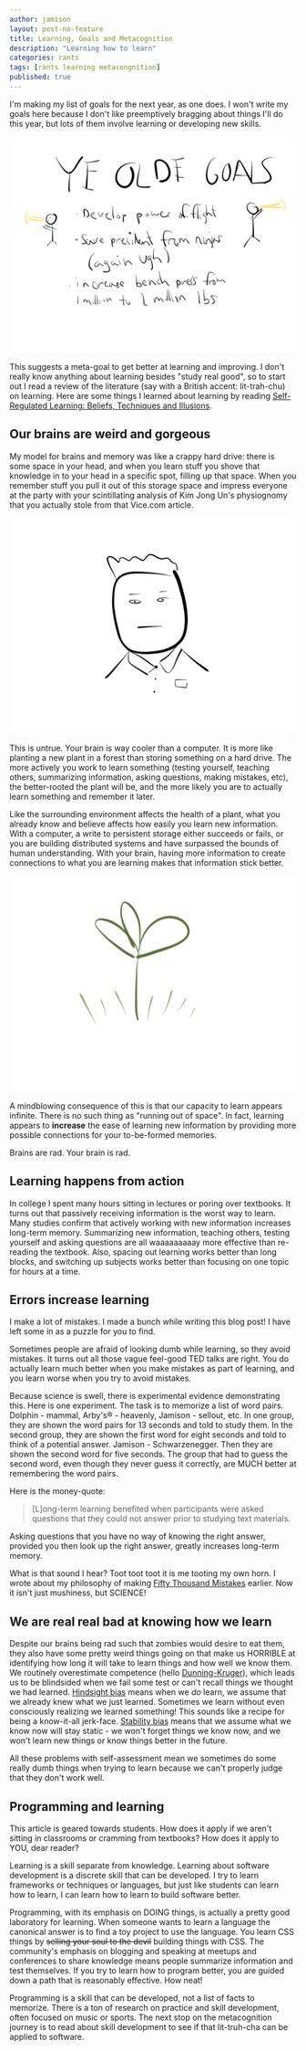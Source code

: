 ```yaml
---
author: jamison
layout: post-no-feature
title: Learning, Goals and Metacognition
description: "Learning how to learn"
categories: rants
tags: [rants learning metacongnition]
published: true
---
```


I'm making my list of goals for the next year, as one does. I won't write my
goals here because I don't like preemptively bragging about things I'll do this
year, but lots of them involve learning or developing new skills.


![ye olde goals](/images/goals.png)


This suggests a meta-goal to get better at learning and improving. I don't
really know anything about learning besides "study real good", so to start out
I read a review of the literature (say with a British accent: lit-trah-chu)
on learning. Here are some things I learned about learning by reading
[Self-Regulated Learning: Beliefs, Techniques and Illusions](http://bjorklab.psych.ucla.edu/pubs/RBjork_Dunlosky_Kornell_2013.pdf).


## Our brains are weird and gorgeous


My model for brains and memory was like a crappy hard drive: there is some space
in your head, and when you learn stuff you shove that knowledge in to your
head in a specific spot, filling up that space. When you remember stuff you
pull it out of this storage space and impress everyone at the party with your
scintillating analysis of Kim Jong Un's physiognomy that you actually stole from
that Vice.com article.


![kim jong un](/images/kim-jong-un.png)


This is untrue. Your brain is way cooler than a computer. It is more like
planting a new plant in a forest than storing something on a hard drive.
The more actively you work to learn something (testing yourself, teaching
others, summarizing information, asking questions, making mistakes, etc),
the better-rooted the plant will be, and the more likely you are to actually
learn something and remember it later.


Like the surrounding environment affects the health of a plant, what you
already know and believe affects how easily you learn new information. With a
computer, a write to persistent storage either succeeds or fails, or you are
building distributed systems and have surpassed the bounds of human
understanding. With your brain, having more information to create connections
to what you are learning makes that information stick better.


![a tiny plant](/images/leaf.png)


A mindblowing consequence of this is that our capacity to learn appears infinite.
There is no such thing as "running out of space". In fact, learning appears to
**increase** the ease of learning new information by providing more possible
connections for your to-be-formed memories.


Brains are rad. Your brain is rad.


## Learning happens from action


In college I spent many hours sitting in lectures or poring over textbooks. It
turns out that passively receiving information is the worst way to learn. Many
studies confirm that actively working with new information increases long-term
memory. Summarizing new information, teaching others, testing yourself and
asking questions are all waaaaaaaaay more effective than re-reading the
textbook. Also, spacing out learning works better than long blocks, and
switching up subjects works better than focusing on one topic for hours at a
time.


## Errors increase learning


I make a lot of mistakes. I made a bunch while writing this blog post! I have
left some in as a puzzle for you to find.


Sometimes people are afraid of looking dumb while learning, so they avoid
mistakes. It turns out all those vague feel-good TED talks are right. You do
actually learn much better when you make mistakes as part of learning, and you
learn worse when you try to avoid mistakes.


Because science is swell, there is experimental evidence demonstrating this. Here
is one experiment. The task is to memorize a list of word pairs. Dolphin - mammal,
Arby's® - heavenly, Jamison - sellout, etc. In one group, they are shown the
word pairs for 13 seconds and told to study them. In the second group, they are
shown the first word for eight seconds and told to think of a potential answer.
Jamison - Schwarzenegger. Then they are shown the second word for five seconds.
The group that had to guess the second word, even though they never guess it
correctly, are MUCH better at remembering the word pairs.


Here is the money-quote:
> [L]ong-term learning benefited when participants were asked questions that
> they could not answer prior to studying text materials.


Asking questions that you have no way of knowing the right answer, provided you
then look up the right answer, greatly increases long-term memory.


What is that sound I hear? Toot toot toot it is me tooting my own horn. I wrote
about my philosophy of making
[Fifty Thousand Mistakes](http://jamisondance.com/10-02-2012/fifty-thousand-mistakes/)
earlier. Now it isn't just mushiness, but SCIENCE!


## We are real real bad at knowing how we learn
Despite our brains being rad such that zombies would desire to eat them, they
also have some pretty weird things going on that make us HORRIBLE at identifying
how long it will take to learn things and how well we know them.
We routinely overestimate competence (hello
[Dunning-Kruger](http://en.wikipedia.org/wiki/Dunning%E2%80%93Kruger_effect)),
which leads us to be blindsided when we fail some test or can't recall
things we thought we had learned.
[Hindsight bias](http://en.wikipedia.org/wiki/Hindsight_bias) means when we
*do* learn, we assume that we already knew what we just learned. Sometimes we
learn without even consciously realizing we learned something! This sounds
like a recipe for being a know-it-all jerk-face.
[Stability bias](http://bjorklab.psych.ucla.edu/pubs/Kornell_Bjork_2009_JEP-G.pdf)
means that we assume what we know now will stay static - we won't forget things
we know now, and we won't learn new things or know things better in the future.


All these problems with self-assessment mean we sometimes do some really dumb
things when trying to learn because we can't properly judge that they don't
work well.

## Programming and learning
This article is geared towards students. How does it apply if we aren't sitting
in classrooms or cramming from textbooks? How does it apply to YOU, dear
reader?


Learning is a skill separate from knowledge. Learning about software
development is a discrete skill that can be developed. I try to learn
frameworks or techniques or languages, but just like students can learn how to
learn, I can learn how to learn to build software better.


Programming, with its emphasis on DOING things, is actually a pretty good
laboratory for learning. When someone wants to learn a language the canonical
answer is to find a toy project to use the language. You learn CSS things by
<del>selling your soul to the devil</del> building things
with CSS. The community's emphasis on blogging and speaking at meetups and
conferences to share knowledge means people summarize information and test
themselves. If you try to learn how to program better, you are guided down a
path that is reasonably effective. How neat!


Programming is a skill that can be developed, not a list of facts to memorize.
There is a ton of research on practice and skill development, often focused on
music or sports. The next stop on the metacognition journey is to read about
skill development to see if that lit-truh-cha can be applied to software.
